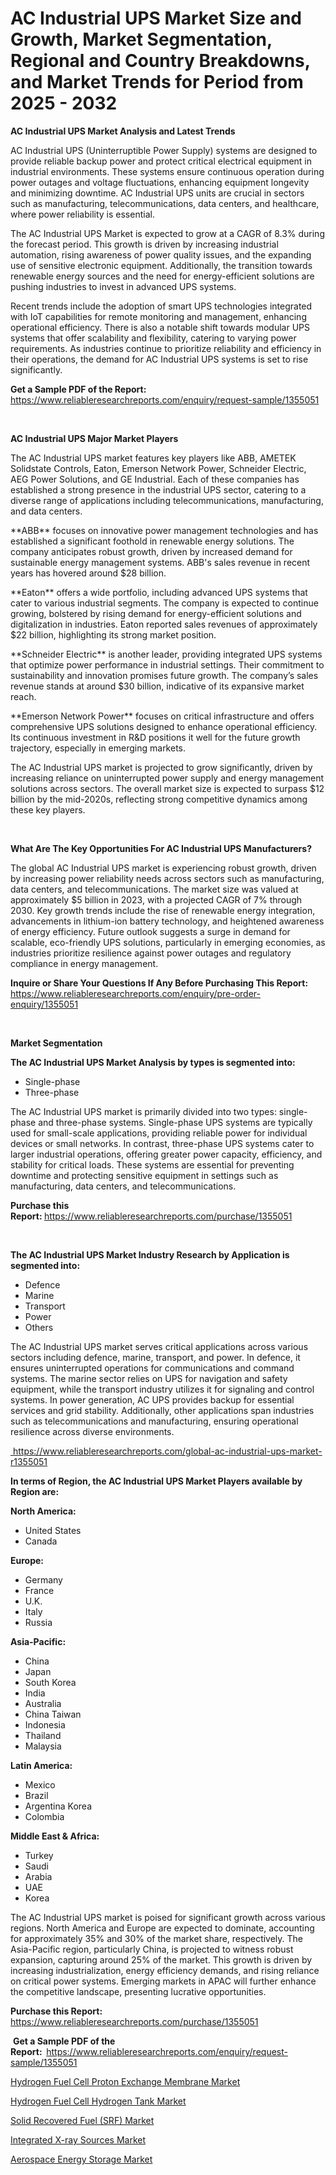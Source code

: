 <p><h1>AC Industrial UPS Market Size and Growth, Market Segmentation, Regional and Country Breakdowns, and Market Trends for Period from 2025 -  2032</h1></p><p><strong>AC Industrial UPS Market Analysis and Latest Trends</strong></p>
<p><p>AC Industrial UPS (Uninterruptible Power Supply) systems are designed to provide reliable backup power and protect critical electrical equipment in industrial environments. These systems ensure continuous operation during power outages and voltage fluctuations, enhancing equipment longevity and minimizing downtime. AC Industrial UPS units are crucial in sectors such as manufacturing, telecommunications, data centers, and healthcare, where power reliability is essential.</p><p>The AC Industrial UPS Market is expected to grow at a CAGR of 8.3% during the forecast period. This growth is driven by increasing industrial automation, rising awareness of power quality issues, and the expanding use of sensitive electronic equipment. Additionally, the transition towards renewable energy sources and the need for energy-efficient solutions are pushing industries to invest in advanced UPS systems. </p><p>Recent trends include the adoption of smart UPS technologies integrated with IoT capabilities for remote monitoring and management, enhancing operational efficiency. There is also a notable shift towards modular UPS systems that offer scalability and flexibility, catering to varying power requirements. As industries continue to prioritize reliability and efficiency in their operations, the demand for AC Industrial UPS systems is set to rise significantly.</p></p>
<p><strong>Get a Sample PDF of the Report:&nbsp;</strong> <a href="https://www.reliableresearchreports.com/enquiry/request-sample/1355051?utm_campaign=102&utm_medium=2&utm_source=Github&utm_content=ia&utm_term=14022025&utm_id=ac-industrial-ups">https://www.reliableresearchreports.com/enquiry/request-sample/1355051</a></p>
<p>&nbsp;</p>
<p><strong>AC Industrial UPS Major Market Players</strong></p>
<p><p>The AC Industrial UPS market features key players like ABB, AMETEK Solidstate Controls, Eaton, Emerson Network Power, Schneider Electric, AEG Power Solutions, and GE Industrial. Each of these companies has established a strong presence in the industrial UPS sector, catering to a diverse range of applications including telecommunications, manufacturing, and data centers.</p><p>**ABB** focuses on innovative power management technologies and has established a significant foothold in renewable energy solutions. The company anticipates robust growth, driven by increased demand for sustainable energy management systems. ABB's sales revenue in recent years has hovered around $28 billion.</p><p>**Eaton** offers a wide portfolio, including advanced UPS systems that cater to various industrial segments. The company is expected to continue growing, bolstered by rising demand for energy-efficient solutions and digitalization in industries. Eaton reported sales revenues of approximately $22 billion, highlighting its strong market position.</p><p>**Schneider Electric** is another leader, providing integrated UPS systems that optimize power performance in industrial settings. Their commitment to sustainability and innovation promises future growth. The company’s sales revenue stands at around $30 billion, indicative of its expansive market reach.</p><p>**Emerson Network Power** focuses on critical infrastructure and offers comprehensive UPS solutions designed to enhance operational efficiency. Its continuous investment in R&D positions it well for the future growth trajectory, especially in emerging markets.</p><p>The AC Industrial UPS market is projected to grow significantly, driven by increasing reliance on uninterrupted power supply and energy management solutions across sectors. The overall market size is expected to surpass $12 billion by the mid-2020s, reflecting strong competitive dynamics among these key players.</p></p>
<p>&nbsp;</p>
<p><strong>What Are The Key Opportunities For AC Industrial UPS Manufacturers?</strong></p>
<p><p>The global AC Industrial UPS market is experiencing robust growth, driven by increasing power reliability needs across sectors such as manufacturing, data centers, and telecommunications. The market size was valued at approximately $5 billion in 2023, with a projected CAGR of 7% through 2030. Key growth trends include the rise of renewable energy integration, advancements in lithium-ion battery technology, and heightened awareness of energy efficiency. Future outlook suggests a surge in demand for scalable, eco-friendly UPS solutions, particularly in emerging economies, as industries prioritize resilience against power outages and regulatory compliance in energy management.</p></p>
<p><strong>Inquire or Share Your Questions If Any Before Purchasing This Report:</strong> <a href="https://www.reliableresearchreports.com/enquiry/pre-order-enquiry/1355051?utm_campaign=102&utm_medium=2&utm_source=Github&utm_content=ia&utm_term=14022025&utm_id=ac-industrial-ups">https://www.reliableresearchreports.com/enquiry/pre-order-enquiry/1355051</a></p>
<p>&nbsp;</p>
<p><strong>Market Segmentation</strong></p>
<p><strong>The AC Industrial UPS Market Analysis by types is segmented into:</strong></p>
<p><ul><li>Single-phase</li><li>Three-phase</li></ul></p>
<p><p>The AC Industrial UPS market is primarily divided into two types: single-phase and three-phase systems. Single-phase UPS systems are typically used for small-scale applications, providing reliable power for individual devices or small networks. In contrast, three-phase UPS systems cater to larger industrial operations, offering greater power capacity, efficiency, and stability for critical loads. These systems are essential for preventing downtime and protecting sensitive equipment in settings such as manufacturing, data centers, and telecommunications.</p></p>
<p><strong>Purchase this Report:&nbsp;</strong><a href="https://www.reliableresearchreports.com/purchase/1355051?utm_campaign=102&utm_medium=2&utm_source=Github&utm_content=ia&utm_term=14022025&utm_id=ac-industrial-ups">https://www.reliableresearchreports.com/purchase/1355051</a></p>
<p>&nbsp;</p>
<p><strong>The AC Industrial UPS Market Industry Research by Application is segmented into:</strong></p>
<p><ul><li>Defence</li><li>Marine</li><li>Transport</li><li>Power</li><li>Others</li></ul></p>
<p><p>The AC Industrial UPS market serves critical applications across various sectors including defence, marine, transport, and power. In defence, it ensures uninterrupted operations for communications and command systems. The marine sector relies on UPS for navigation and safety equipment, while the transport industry utilizes it for signaling and control systems. In power generation, AC UPS provides backup for essential services and grid stability. Additionally, other applications span industries such as telecommunications and manufacturing, ensuring operational resilience across diverse environments.</p></p>
<p><a href="https://www.reliableresearchreports.com/global-ac-industrial-ups-market-r1355051?utm_campaign=102&utm_medium=2&utm_source=Github&utm_content=ia&utm_term=14022025&utm_id=ac-industrial-ups">&nbsp;https://www.reliableresearchreports.com/global-ac-industrial-ups-market-r1355051</a></p>
<p><strong>In terms of Region, the AC Industrial UPS Market Players available by Region are:</strong></p>
<p>
    <p> <strong> North America: </strong>
        <ul>
            <li>United States</li>
            <li>Canada</li>
        </ul>
        </p> 
    <p> <strong> Europe: </strong>
        <ul>
            <li>Germany</li>
            <li>France</li>
            <li>U.K.</li>
            <li>Italy</li>
            <li>Russia</li>
        </ul>
        </p> 
    <p> <strong> Asia-Pacific: </strong>
        <ul>
            <li>China</li>
            <li>Japan</li>
            <li>South Korea</li>
            <li>India</li>
            <li>Australia</li>
            <li>China Taiwan</li>
            <li>Indonesia</li>
            <li>Thailand</li>
            <li>Malaysia</li>
        </ul>
        </p> 
    <p> <strong> Latin America: </strong>
        <ul>
            <li>Mexico</li>
            <li>Brazil</li>
            <li>Argentina Korea</li>
            <li>Colombia</li>
        </ul>
        </p> 
    <p> <strong> Middle East & Africa: </strong>
        <ul>
            <li>Turkey</li>
            <li>Saudi</li>
            <li>Arabia</li>
            <li>UAE</li>
            <li>Korea</li>
        </ul>
    </p>
    </p>
<p><p>The AC Industrial UPS market is poised for significant growth across various regions. North America and Europe are expected to dominate, accounting for approximately 35% and 30% of the market share, respectively. The Asia-Pacific region, particularly China, is projected to witness robust expansion, capturing around 25% of the market. This growth is driven by increasing industrialization, energy efficiency demands, and rising reliance on critical power systems. Emerging markets in APAC will further enhance the competitive landscape, presenting lucrative opportunities.</p></p>
<p><strong>Purchase this Report: </strong><a href="https://www.reliableresearchreports.com/purchase/1355051?utm_campaign=102&utm_medium=2&utm_source=Github&utm_content=ia&utm_term=14022025&utm_id=ac-industrial-ups">https://www.reliableresearchreports.com/purchase/1355051</a></p>
<p>&nbsp;<strong>Get a Sample PDF of the Report:&nbsp;&nbsp;</strong><a href="https://www.reliableresearchreports.com/enquiry/request-sample/1355051?utm_campaign=102&utm_medium=2&utm_source=Github&utm_content=ia&utm_term=14022025&utm_id=ac-industrial-ups">https://www.reliableresearchreports.com/enquiry/request-sample/1355051</a></p>
<p><strong></strong></p>
<p><p><a href="https://github.com/gethunsides/Market-Research-Report-List-1/blob/main/hydrogen-fuel-cell-proton-exchange-membrane-market.md?utm_campaign=102&utm_medium=2&utm_source=Github&utm_content=ia&utm_term=14022025&utm_id=ac-industrial-ups">Hydrogen Fuel Cell Proton Exchange Membrane Market</a></p><p><a href="https://github.com/simurmarzoa/Market-Research-Report-List-1/blob/main/hydrogen-fuel-cell-hydrogen-tank-market.md?utm_campaign=102&utm_medium=2&utm_source=Github&utm_content=ia&utm_term=14022025&utm_id=ac-industrial-ups">Hydrogen Fuel Cell Hydrogen Tank Market</a></p><p><a href="https://github.com/tumacaakesha78/Market-Research-Report-List-1/blob/main/solid-recovered-fuel-srf-market.md?utm_campaign=102&utm_medium=2&utm_source=Github&utm_content=ia&utm_term=14022025&utm_id=ac-industrial-ups">Solid Recovered Fuel (SRF) Market</a></p><p><a href="https://github.com/dbichayison/Market-Research-Report-List-1/blob/main/integrated-x-ray-sources-market.md?utm_campaign=102&utm_medium=2&utm_source=Github&utm_content=ia&utm_term=14022025&utm_id=ac-industrial-ups">Integrated X-ray Sources Market</a></p><p><a href="https://github.com/borgomornar/Market-Research-Report-List-1/blob/main/aerospace-energy-storage-market.md?utm_campaign=102&utm_medium=2&utm_source=Github&utm_content=ia&utm_term=14022025&utm_id=ac-industrial-ups">Aerospace Energy Storage Market</a></p></p>